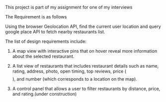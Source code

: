 
This project is part of my assignment for one of my interviews

The Requirement is as follows

Using the browser Geolocation API, find the current user location and query google place API
to fetch nearby restaurants list. 

The list of design requirements include:
1. A map view with interactive pins that on hover reveal more information about the selected
restaurant.

2. A list view of restaurants that includes restaurant details such as name, rating, address,
photo, open timing, top reviews, price ($$$$), and number (which corresponds to a location
on the map).

3. A control panel that allows a user to filter restaurants by distance, price, and rating.(under construction)

